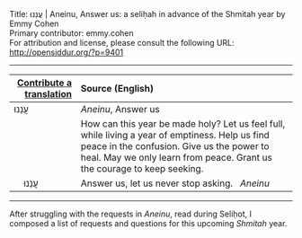 <html>
<head></head>
<body>
Title: עֲנֵנוּ | Aneinu, Answer us: a seliḥah in advance of the Shmitah year by Emmy Cohen<br />
Primary contributor: emmy.cohen<br />
For attribution and license, please consult the following URL: <a href="http://opensiddur.org/?p=9401">http://opensiddur.org/?p=9401</a>
<p />
<hr />

<table style="margin-left: auto;margin-right: auto;" class="draggable">
<thead><tr><th id="x" style="text-align: right;"><a href="/contribute/upload/">Contribute a translation</a></th><th style="text-align: left;">Source (English)</th></tr></thead>
<tbody>
<tr><td style="vertical-align:top;">
<div class="liturgy"><span lang="he">
עֲנֵנוּ
</span></div></td>
 
<td style="vertical-align:top;">
<div class="english">
<em>Aneinu</em>, Answer us
</div></td></tr>


<tr><td style="vertical-align:top;">
<div class="liturgy"><span lang="he">

</span></div></td>
 
<td style="vertical-align:top;">
<div class="english">
How can this year be made holy?
Let us feel full, while living a year of emptiness.
Help us find peace in the confusion.
Give us the power to heal.
May we only learn from peace.
Grant us the courage to keep seeking.
</div></td></tr>


<tr><td style="vertical-align:top;">
<div class="liturgy"><span lang="he">
&nbsp;
&nbsp;
עֲנֵנוּ
</span></div></td>
 
<td style="vertical-align:top;">
<div class="english">
Answer us, let us never stop asking.
&nbsp;
<em>Aneinu</em>
</div></td>
</tr>
</tbody></table>

<hr />

After struggling with the requests in <em>Aneinu</em>, read during Seliḥot, I composed a list of requests and questions for this upcoming <em>Shmitah</em> year.
</body>
</html>